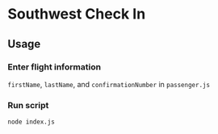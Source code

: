 # Southwest Check In

## Usage

### Enter flight information
`firstName`, `lastName`, and `confirmationNumber` in `passenger.js`

### Run script
`node index.js`
